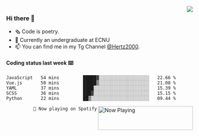 <img  align="right" src="https://github-readme-stats.vercel.app/api?username=BillChen2K&show_icons=true&count_private=true&hide_title=true">

### Hi there 👋

- 🗞 Code is poetry.
- 🌱 Currently an undergraduate at ECNU
- 📫 You can find me in my Tg Channel [@Hertz2000](https://t.me/Hertz2000).

#### Coding status last week ⌨️

<!--START_SECTION:waka-->
```text
JavaScript   54 mins         █████▓░░░░░░░░░░░░░░░░░░░   22.66 % 
Vue.js       50 mins         █████▒░░░░░░░░░░░░░░░░░░░   21.08 % 
YAML         37 mins         ████░░░░░░░░░░░░░░░░░░░░░   15.39 % 
SCSS         36 mins         ███▓░░░░░░░░░░░░░░░░░░░░░   15.15 % 
Python       22 mins         ██▒░░░░░░░░░░░░░░░░░░░░░░   09.44 % 
```
<!--END_SECTION:waka-->


<div>
<a href="https://spotify-now-playing.billchen2k.vercel.app/now-playing?open">
   <img align="right" src="https://spotify-now-playing.billchen2k.vercel.app/now-playing" width="256" height="64" alt="Now Playing">
</a>
</div>

<div>
<p align="right"><code>🎵 Now playing on Spotify</code></p>
</div>

<!--
**BillChen2K/BillChen2K** is a ✨ _special_ ✨ repository because its `README.md` (this file) appears on your GitHub profile.

Here are some ideas to get you started:

- 🔭 I’m currently working on ...
- 🌱 I’m currently learning ...
- 👯 I’m looking to collaborate on ...
- 🤔 I’m looking for help with ...
- 💬 Ask me about ...
- 📫 How to reach me: ...
- 😄 Pronouns: ...
- ⚡ Fun fact: ...
-->
